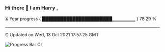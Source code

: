 ### Hi there 👋 I am Harry , 

⏳ Year progress { ███████████████████████▁▁▁▁▁▁▁ } 78.29 %

---

⏰ Updated on Wed, 13 Oct 2021 17:57:25 GMT

![Progress Bar CI](https://github.com/duykhang68/duykhang68/workflows/Progress%20Bar%20CI/badge.svg)
